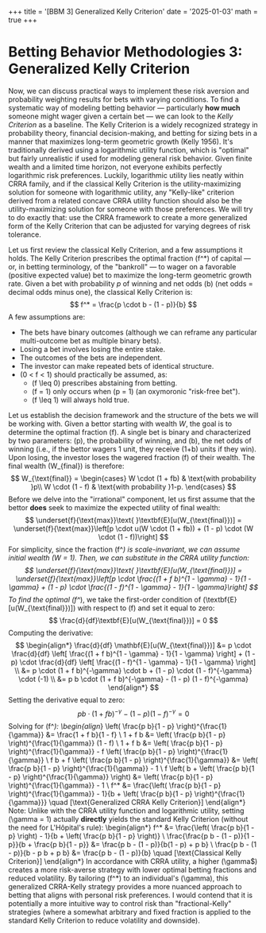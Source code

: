 +++
title = '[BBM 3] Generalized Kelly Criterion'
date = '2025-01-03'
math = true
+++

# Betting Behavior Methodologies 3: Generalized Kelly Criterion

Now, we can discuss practical ways to implement these risk aversion and probability weighting results for bets with varying conditions. To find a systematic way of modeling betting behavior &mdash; particularly **how much** someone might wager given a certain bet &mdash; we can look to the *Kelly Criterion* as a baseline. The Kelly Criterion is a widely recognized strategy in probability theory, financial decision-making, and betting for sizing bets in a manner that maximizes long-term geometric growth (Kelly 1956). It's traditionally derived using a logarithmic utility function, which is "optimal" but fairly unrealistic if used for modeling general risk behavior. Given finite wealth and a limited time horizon, not everyone exhibits perfectly logarithmic risk preferences. Luckily, logarithmic utility lies neatly within CRRA family, and if the classical Kelly Criterion is the utility-maximizing solution for someone with logarithmic utility, any "Kelly-like" criterion derived from a related concave CRRA utility function should also be the utility-maximizing solution for someone with those preferences. We will try to do exactly that: use the CRRA framework to create a more generalized form of the Kelly Criterion that can be adjusted for varying degrees of risk tolerance.

Let us first review the classical Kelly Criterion, and a few assumptions it holds. The Kelly Criterion prescribes the optimal fraction \(f^*\) of capital &mdash; or, in betting terminology, of the "bankroll" &mdash; to wager on a favorable (positive expected value) bet to maximize the long-term geometric growth rate. Given a bet with probability $p$ of winning and net odds \(b\) (net odds = decimal odds minus one), the classical Kelly Criterion is:
$$
f^* = \frac{p \cdot b - (1 - p)}{b}
$$
A few assumptions are:
- The bets have binary outcomes (although we can reframe any particular multi-outcome bet as multiple binary bets).
- Losing a bet involves losing the entire stake.
- The outcomes of the bets are independent.
- The investor can make repeated bets of identical structure.
- \(0 < f < 1\) should practically be assumed, as:
    - \(f \leq 0\) prescribes abstaining from betting.
    - \(f = 1\) only occurs when \(p = 1\) (an oxymoronic "risk-free bet").
    - \(f \leq 1\) will always hold true.

Let us establish the decision framework and the structure of the bets we will be working with. Given a bettor starting with wealth $W$, the goal is to determine the optimal fraction \(f\). A single bet is binary and characterized by two parameters: \(p\), the probability of winning, and \(b\), the net odds of winning (i.e., if the bettor wagers 1 unit, they receive \(1+b\) units if they win). Upon losing, the investor loses the wagered fraction \(f\) of their wealth. The final wealth \(W_{final}\) is therefore:
$$
    W_{\text{final}} = \begin{cases}
        W \cdot (1 + fb) & \text{with probability }p\\
        W \cdot (1 - f) & \text{with probability }1-p.
    \end{cases}
$$
Before we delve into the "irrational" component, let us first assume that the bettor **does** seek to maximize the expected utility of final wealth:
$$
\underset{f}{\text{max}}\text{ }\textbf{E}[u(W_{\text{final}})] = \underset{f}{\text{max}}\left[p \cdot u(W \cdot (1 + fb)) + (1 - p) \cdot (W \cdot (1 - f))\right]
$$
For simplicity, since the fraction \(f^*\) is scale-invariant, we can assume initial wealth \(W = 1\). Then, we can substitute in the CRRA utility function:
$$
\underset{f}{\text{max}}\text{ }\textbf{E}[u(W_{\text{final}})] = \underset{f}{\text{max}}\left[p \cdot \frac{(1 + f b)^{1 - \gamma} - 1}{1 - \gamma} + (1 - p) \cdot \frac{(1 - f)^{1 - \gamma} - 1}{1 - \gamma}\right]
$$
To find the optimal \(f^*\), we take the first-order condition of \(\textbf{E}[u(W_{\text{final}})]\) with respect to \(f\) and set it equal to zero:
$$
\frac{d}{df}\textbf{E}[u(W_{\text{final}})] = 0
$$
Computing the derivative:
$$
\begin{align*}
\frac{d}{df} \mathbf{E}[u(W_{\text{final}})] &= p \cdot \frac{d}{df} \left[ \frac{(1 + f b)^{1 - \gamma} - 1}{1 - \gamma} \right] + (1 - p) \cdot \frac{d}{df} \left[ \frac{(1 - f)^{1 - \gamma} - 1}{1 - \gamma} \right] \\
&= p \cdot (1 + f b)^{-\gamma} \cdot b + (1 - p) \cdot (1 - f)^{-\gamma} \cdot (-1) \\
&= p b \cdot (1 + f b)^{-\gamma} - (1 - p) (1 - f)^{-\gamma}
\end{align*}
$$
Setting the derivative equal to zero:
$$
p b \cdot (1 + f b)^{-\gamma} - (1 - p) (1 - f)^{-\gamma} = 0
$$
Solving for \(f^*\):
\begin{align*}
\left( \frac{p b}{1 - p} \right)^{\frac{1}{\gamma}} &= \frac{1 + f b}{1 - f} \\
1 + f b &= \left( \frac{p b}{1 - p} \right)^{\frac{1}{\gamma}} (1 - f) \\
1 + f b &= \left( \frac{p b}{1 - p} \right)^{\frac{1}{\gamma}} - f \left( \frac{p b}{1 - p} \right)^{\frac{1}{\gamma}} \\
f b + f \left( \frac{p b}{1 - p} \right)^{\frac{1}{\gamma}} &= \left( \frac{p b}{1 - p} \right)^{\frac{1}{\gamma}} - 1 \\
f \left( b + \left( \frac{p b}{1 - p} \right)^{\frac{1}{\gamma}} \right) &= \left( \frac{p b}{1 - p} \right)^{\frac{1}{\gamma}} - 1 \\
f^* &= \frac{\left( \frac{p b}{1 - p} \right)^{\frac{1}{\gamma}} - 1}{b + \left( \frac{p b}{1 - p} \right)^{\frac{1}{\gamma}}} \quad [\text{Generalized CRRA Kelly Criterion}]
\end{align*}
Note: Unlike with the CRRA utility function and logarithmic utility, setting \(\gamma = 1\) actually **directly** yields the standard Kelly Criterion (without the need for L'Hôpital's rule):
\begin{align*}
f^* &= \frac{\left( \frac{p b}{1 - p} \right) - 1}{b + \left( \frac{p b}{1 - p} \right)} \\
\frac{\frac{p b - (1 - p)}{1 - p}}{b + \frac{p b}{1 - p}} &= \frac{p b - (1 - p)}{b(1 - p) + p b} \\
\frac{p b - (1 - p)}{b - p b + p b} &= \frac{p b - (1 - p)}{b} \quad [\text{Classical Kelly Criterion}]
\end{align*}
In accordance with CRRA utility, a higher \(\gamma$\) creates a more risk-averse strategy with lower optimal betting fractions and reduced volatility. By tailoring \(f^*\) to an individual's \(\gamma\), this generalized CRRA-Kelly strategy provides a more nuanced approach to betting that aligns with personal risk preferences. I would contend that it is potentially a more intuitive way to control risk than "fractional-Kelly" strategies (where a somewhat arbitrary and fixed fraction is applied to the standard Kelly Criterion to reduce volatility and downside). 